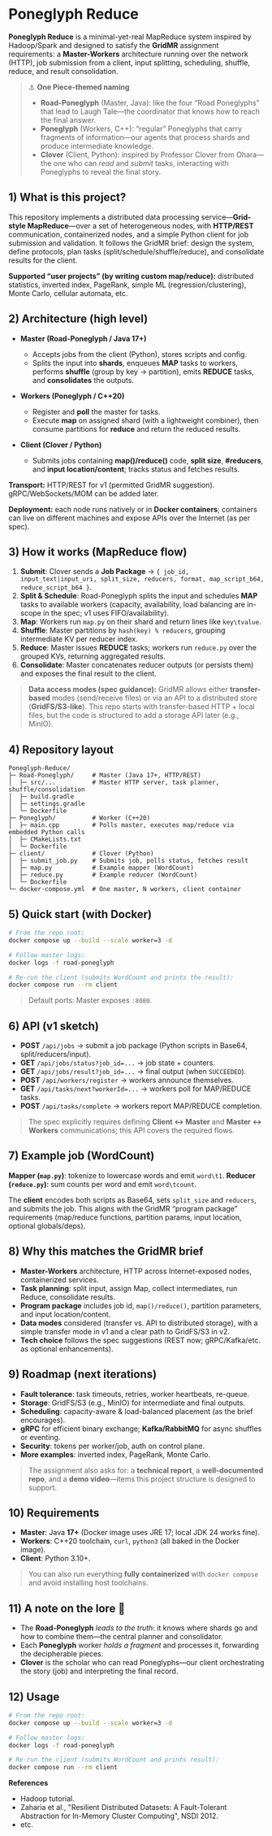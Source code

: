 # Poneglyph Reduce

**Poneglyph Reduce** is a minimal-yet-real MapReduce system inspired by Hadoop/Spark and designed to satisfy the **GridMR** assignment requirements: a **Master-Workers** architecture running over the network (HTTP), job submission from a client, input splitting, scheduling, shuffle, reduce, and result consolidation. &#x20;

> ⚓ **One Piece-themed naming**
>
> * **Road-Poneglyph** (Master, Java): like the four “Road Poneglyphs” that lead to Laugh Tale—the coordinator that knows how to reach the final answer.
> * **Poneglyph** (Workers, C++): “regular” Poneglyphs that carry fragments of information—our agents that process shards and produce intermediate knowledge.
> * **Clover** (Client, Python): inspired by Professor Clover from Ohara—the one who can *read* and *submit* tasks, interacting with Poneglyphs to reveal the final story.

## 1) What is this project?

This repository implements a distributed data processing service—**Grid-style MapReduce**—over a set of heterogeneous nodes, with **HTTP/REST** communication, containerized nodes, and a simple Python client for job submission and validation. It follows the GridMR brief: design the system, define protocols, plan tasks (split/schedule/shuffle/reduce), and consolidate results for the client.  &#x20;

**Supported “user projects” (by writing custom map/reduce):** distributed statistics, inverted index, PageRank, simple ML (regression/clustering), Monte Carlo, cellular automata, etc.&#x20;

## 2) Architecture (high level)

* **Master (Road-Poneglyph / Java 17+)**

  * Accepts jobs from the client (Python), stores scripts and config.
  * Splits the input into **shards**, enqueues **MAP** tasks to workers, performs **shuffle** (group by key → partition), emits **REDUCE** tasks, and **consolidates** the outputs. &#x20;
* **Workers (Poneglyph / C++20)**

  * Register and **poll** the master for tasks.
  * Execute **map** on assigned shard (with a lightweight combiner), then consume partitions for **reduce** and return the reduced results.
* **Client (Clover / Python)**

  * Submits jobs containing **map()/reduce()** code, **split size**, **#reducers**, and **input location/content**; tracks status and fetches results.&#x20;

**Transport:** HTTP/REST for v1 (permitted GridMR suggestion). gRPC/WebSockets/MOM can be added later.&#x20;

**Deployment:** each node runs natively or in **Docker containers**; containers can live on different machines and expose APIs over the Internet (as per spec).&#x20;

## 3) How it works (MapReduce flow)

1. **Submit**: Clover sends a **Job Package** → `{ job_id, input_text|input_uri, split_size, reducers, format, map_script_b64, reduce_script_b64 }`.&#x20;
2. **Split & Schedule**: Road-Poneglyph splits the input and schedules **MAP** tasks to available workers (capacity, availability, load balancing are in-scope in the spec; v1 uses FIFO/availability).&#x20;
3. **Map**: Workers run `map.py` on their shard and return lines like `key\tvalue`.
4. **Shuffle**: Master partitions by `hash(key) % reducers`, grouping intermediate KV per reducer index.
5. **Reduce**: Master issues **REDUCE** tasks; workers run `reduce.py` over the grouped KVs, returning aggregated results.
6. **Consolidate**: Master concatenates reducer outputs (or persists them) and exposes the final result to the client.&#x20;

> **Data access modes (spec guidance):** GridMR allows either **transfer-based** modes (send/receive files) or via an API to a distributed store (**GridFS/S3-like**). This repo starts with transfer-based HTTP + local files, but the code is structured to add a storage API later (e.g., MinIO). &#x20;

## 4) Repository layout

```
Poneglyph-Reduce/
├─ Road-Poneglyph/     # Master (Java 17+, HTTP/REST)
│  ├─ src/...          # Master HTTP server, task planner, shuffle/consolidation
│  ├─ build.gradle
│  ├─ settings.gradle
│  └─ Dockerfile
├─ Poneglyph/          # Worker (C++20)
│  ├─ main.cpp         # Polls master, executes map/reduce via embedded Python calls
│  ├─ CMakeLists.txt
│  └─ Dockerfile
├─ client/             # Clover (Python)
│  ├─ submit_job.py    # Submits job, polls status, fetches result
│  ├─ map.py           # Example mapper (WordCount)
│  ├─ reduce.py        # Example reducer (WordCount)
│  └─ Dockerfile
└─ docker-compose.yml  # One master, N workers, client container
```

## 5) Quick start (with Docker)

```bash
# From the repo root:
docker compose up --build --scale worker=3 -d

# Follow master logs:
docker logs -f road-poneglyph

# Re-run the client (submits WordCount and prints the result):
docker compose run --rm client
```

> Default ports: Master exposes `:8080`.

## 6) API (v1 sketch)

* **POST** `/api/jobs` → submit a job package (Python scripts in Base64, split/reducers/input).
* **GET**  `/api/jobs/status?job_id=...` → job state + counters.
* **GET**  `/api/jobs/result?job_id=...` → final output (when `SUCCEEDED`).
* **POST** `/api/workers/register` → workers announce themselves.
* **GET**  `/api/tasks/next?workerId=...` → workers poll for MAP/REDUCE tasks.
* **POST** `/api/tasks/complete` → workers report MAP/REDUCE completion.

> The spec explicitly requires defining **Client ↔ Master** and **Master ↔ Workers** communications; this API covers the required flows.&#x20;

## 7) Example job (WordCount)

**Mapper (`map.py`)**: tokenize to lowercase words and emit `word\t1`.
**Reducer (`reduce.py`)**: sum counts per word and emit `word\tcount`.

The **client** encodes both scripts as Base64, sets `split_size` and `reducers`, and submits the job. This aligns with the GridMR “program package” requirements (map/reduce functions, partition params, input location, optional globals/deps).&#x20;

## 8) Why this matches the GridMR brief

* **Master-Workers** architecture, HTTP across Internet-exposed nodes, containerized services. &#x20;
* **Task planning**: split input, assign Map, collect intermediates, run Reduce, consolidate results. &#x20;
* **Program package** includes job id, `map()/reduce()`, partition parameters, and input location/content.&#x20;
* **Data modes** considered (transfer vs. API to distributed storage), with a simple transfer mode in v1 and a clear path to GridFS/S3 in v2. &#x20;
* **Tech choice** follows the spec suggestions (REST now; gRPC/Kafka/etc. as optional enhancements).&#x20;

## 9) Roadmap (next iterations)

* **Fault tolerance**: task timeouts, retries, worker heartbeats, re-queue.
* **Storage**: GridFS/S3 (e.g., MinIO) for intermediate and final outputs.
* **Scheduling**: capacity-aware & load-balanced placement (as the brief encourages).&#x20;
* **gRPC** for efficient binary exchange; **Kafka/RabbitMQ** for async shuffles or eventing.&#x20;
* **Security**: tokens per worker/job, auth on control plane.
* **More examples**: inverted index, PageRank, Monte Carlo.

> The assignment also asks for: a **technical report**, a **well-documented repo**, and a **demo video**—items this project structure is designed to support. &#x20;

## 10) Requirements

* **Master**: Java **17+** (Docker image uses JRE 17; local JDK 24 works fine).
* **Workers**: C++20 toolchain, `curl`, `python3` (all baked in the Docker image).
* **Client**: Python 3.10+.

> You can also run everything **fully containerized** with `docker compose` and avoid installing host toolchains.

## 11) A note on the lore 🌊

* The **Road-Poneglyph** *leads to the truth*: it knows where shards go and how to combine them—the central planner and consolidator.
* Each **Poneglyph** worker *holds a fragment* and processes it, forwarding the decipherable pieces.
* **Clover** is the scholar who can read Poneglyphs—our client orchestrating the story (job) and interpreting the final record.

## 12) Usage

```bash
# From the repo root:
docker compose up --build --scale worker=3 -d

# Follow master logs:
docker logs -f road-poneglyph

# Re-run the client (submits WordCount and prints result):
docker compose run --rm client
```

**References**

- Hadoop tutorial.
- Zaharia et al., "Resilient Distributed Datasets: A Fault-Tolerant Abstraction for In-Memory Cluster Computing", NSDI 2012.
- etc.
